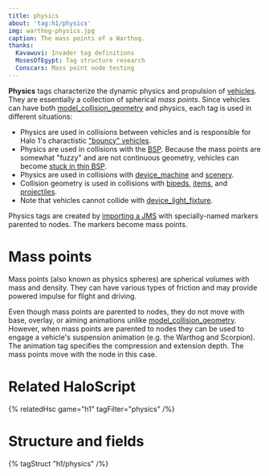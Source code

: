 ```yaml
---
title: physics
about: 'tag:h1/physics'
img: warthog-physics.jpg
caption: The mass points of a Warthog.
thanks:
  Kavawuvi: Invader tag definitions
  MosesOfEgypt: Tag structure research
  Conscars: Mass point node testing
---
```

**Physics** tags characterize the dynamic physics and propulsion of [vehicles](~vehicle). They are essentially a collection of spherical _mass points_. Since vehicles can have both [model_collision_geometry](~) and physics, each tag is used in different situations:

* Physics are used in collisions between vehicles and is responsible for Halo 1's charactistic ["bouncy" vehicles][bouncy].
* Physics are used in collisions with the [BSP](~scenario_structure_bsp). Because the mass points are somewhat "fuzzy" and are not continuous geometry, vehicles can become [stuck in thin BSP][stuck-bsp].
* Physics are used in collisions with [device_machine](~) and [scenery](~).
* Collision geometry is used in collisions with [bipeds](~biped), [items](~item), and [projectiles](~projectile).
* Note that vehicles cannot collide with [device_light_fixture](~).

Physics tags are created by [importing a JMS](~h1a-tool#physics) with specially-named markers parented to nodes. The markers become mass points.

# Mass points
Mass points (also known as physics spheres) are spherical volumes with mass and density. They can have various types of friction and may provide powered impulse for flight and driving.

Even though mass points are parented to nodes, they do not move with base, overlay, or aiming animations unlike [model_collision_geometry](~). However, when mass points are parented to nodes they can be used to engage a vehicle's suspension animation (e.g. the Warthog and Scorpion). The animation tag specifies the compression and extension depth. The mass points move with the node in this case.

# Related HaloScript

{% relatedHsc game="h1" tagFilter="physics" /%}

# Structure and fields

{% tagStruct "h1/physics" /%}

[bouncy]: https://youtu.be/Vz48n5jZaQ8?t=1
[stuck-bsp]: https://youtu.be/n5uN1RuOVRM?t=22